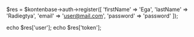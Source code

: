 $res = $kontenbase->auth->register([
	'firstName' => 'Ega',
	'lastName' => 'Radiegtya',
	'email' => 'user@mail.com',
	'password' => 'password'
]);

echo $res['user'];
echo $res['token'];